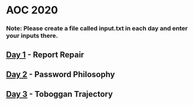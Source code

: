 # AOC 2020

### Note: Please create a file called input.txt in each day and enter your inputs there.

## [Day 1](./day1) - Report Repair
## [Day 2](./day2) - Password Philosophy
## [Day 3](./day3) - Toboggan Trajectory